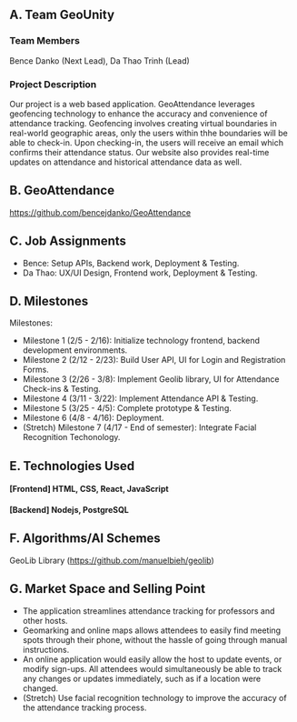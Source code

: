## A. Team GeoUnity

### Team Members
Bence Danko (Next Lead), Da Thao Trinh (Lead)

### Project Description
Our project is a web based application. GeoAttendance leverages geofencing technology to enhance the accuracy and convenience of attendance tracking. Geofencing involves creating virtual boundaries in real-world geographic areas, only the users within thhe boundaries will be able to check-in. Upon checking-in, the users will receive an email which confirms their attendance status. Our website also provides real-time updates on attendance and historical attendance data as well.

## B. GeoAttendance
https://github.com/bencejdanko/GeoAttendance

## C. Job Assignments
* Bence: Setup APIs, Backend work, Deployment & Testing.
* Da Thao: UX/UI Design, Frontend work, Deployment & Testing.

## D. Milestones
Milestones: 
* Milestone 1 (2/5 - 2/16): Initialize technology frontend, backend development environments.
* Milestone 2 (2/12 - 2/23): Build User API, UI for Login and Registration Forms.
* Milestone 3 (2/26 - 3/8): Implement Geolib library, UI for Attendance Check-ins & Testing.
* Milestone 4 (3/11 - 3/22): Implement Attendance API & Testing. 
* Milestone 5 (3/25 - 4/5): Complete prototype & Testing.
* Milestone 6 (4/8 - 4/16): Deployment.
* (Stretch) Milestone 7 (4/17 - End of semester): Integrate Facial Recognition Techonology.


## E. Technologies Used
  #### [Frontend] HTML, CSS, React, JavaScript
  #### [Backend] Nodejs, PostgreSQL

  
## F. Algorithms/AI Schemes
GeoLib Library (https://github.com/manuelbieh/geolib)

## G. Market Space and Selling Point 
* The application streamlines attendance tracking for professors and other hosts.
* Geomarking and online maps allows attendees to easily find meeting spots through their phone, without the hassle of going through manual instructions.
* An online application would easily allow the host to update events, or modify sign-ups. All attendees would simultaneously be able to track any changes or updates immediately, such as if a location were changed.
* (Stretch) Use facial recognition technology to improve the accuracy of the attendance tracking process.


